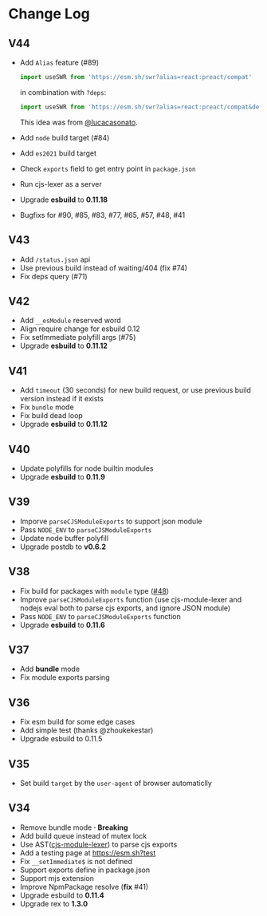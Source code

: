 # Change Log

## V44

- Add `Alias` feature (#89)
  ```javascript
  import useSWR from 'https://esm.sh/swr?alias=react:preact/compat'
  ```

  in combination with `?deps`:

  ```javascript
  import useSWR from 'https://esm.sh/swr?alias=react:preact/compat&deps=preact@10.5.14'
  ```

  This idea was from [@lucacasonato](https://github.com/lucacasonato).
- Add `node` build target (#84)
- Add `es2021` build target
- Check `exports` field to get entry point in `package.json`
- Run cjs-lexer as a server
- Upgrade **esbuild** to **0.11.18**
- Bugfixs for #90, #85, #83, #77, #65, #57, #48, #41

## V43

- Add `/status.json` api
- Use previous build instead of waiting/404 (fix #74)
- Fix deps query (#71)

## V42

- Add `__esModule` reserved word
- Align require change for esbuild 0.12
- Fix setImmediate polyfill args (#75)
- Upgrade **esbuild** to **0.11.12**

## V41

- Add `timeout` (30 seconds) for new build request, or use previous build version instead if it exists
- Fix `bundle` mode
- Fix build dead loop
- Upgrade **esbuild** to **0.11.12**

## V40

- Update polyfills for node builtin modules
- Upgrade **esbuild** to **0.11.9**

## V39

- Imporve `parseCJSModuleExports` to support json module
- Pass `NODE_ENV` to `parseCJSModuleExports`
- Update node buffer polyfill
- Upgrade postdb to **v0.6.2**

## V38

- Fix build for packages with `module` type ([#48](https://github.com/postui/esm.sh/issues/48))
- Improve `parseCJSModuleExports` function (use cjs-module-lexer and nodejs eval both to parse cjs exports, and ignore JSON module)
- Pass `NODE_ENV` to `parseCJSModuleExports` function
- Upgrade **esbuild** to **0.11.6**

## V37

- Add **bundle** mode
- Fix module exports parsing

## V36

- Fix esm build for some edge cases
- Add simple test (thanks @zhoukekestar)
- Upgrade esbuild to 0.11.5

## V35

- Set build `target` by the `user-agent` of browser automaticlly

## V34

- Remove bundle mode **&middot; Breaking**
- Add build queue instead of mutex lock
- Use AST([cjs-module-lexer](https://github.com/guybedford/cjs-module-lexer)) to parse cjs exports
- Add a testing page at https://esm.sh?test
- Fix `__setImmediate$` is not defined
- Support exports define in package.json
- Support mjs extension
- Improve NpmPackage resolve (**fix** #41)
- Upgrade esbuild to **0.11.4**
- Upgrade rex to **1.3.0**
